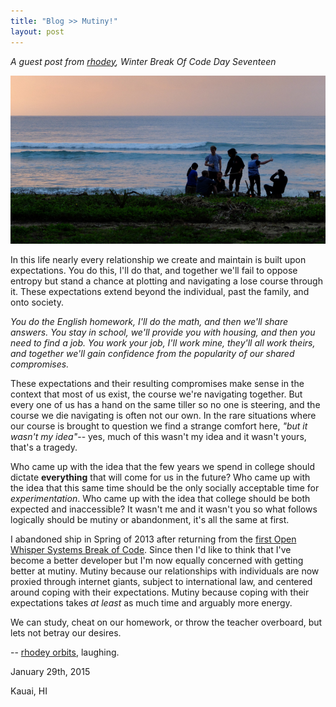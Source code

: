 ```yaml
---
title: "Blog >> Mutiny!"
layout: post
---
```


*A guest post from [rhodey](https://twitter.com/notrhodey), Winter Break Of Code Day Seventeen*

<img src="/blog/images/wboc15-loners.jpg" class="nice" alt="wboc15 on the beach"/>

In this life nearly every relationship we create and maintain is built upon expectations. You do
this, I'll do that, and together we'll fail to oppose entropy but stand a chance at plotting and
navigating a lose course through it. These expectations extend beyond the individual, past the
family, and onto society.

*You do the English homework, I'll do the math, and then we'll share answers. You stay in school,
we'll provide you with housing, and then you need to find a job. You work your job, I'll work mine,
they'll all work theirs, and together we'll gain confidence from the popularity of our shared
compromises.*

These expectations and their resulting compromises make sense in the context that most of us exist,
the course we're navigating together. But every one of us has a hand on the same tiller so no one
is steering, and the course we die navigating is often not our own. In the rare situations where
our course is brought to question we find a strange comfort here, *"but it wasn't my idea"*-- yes,
much of this wasn't my idea and it wasn't yours, that's a tragedy.

Who came up with the idea that the few years we spend in college should dictate **everything** that
will come for us in the future? Who came up with the idea that this same time should be the only
socially acceptable time for *experimentation*. Who came up with the idea that college should be
both expected and inaccessible? It wasn't me and it wasn't you so what follows logically should be
mutiny or abandonment, it's all the same at first.

I abandoned ship in Spring of 2013 after returning from the [first Open Whisper Systems Break of Code](https://whispersystems.org/blog/spring-break-of-code/).
Since then I'd like to think that I've become a better developer but I'm now equally concerned with
getting better at mutiny. Mutiny because our relationships with individuals are now proxied through
internet giants, subject to international law, and centered around coping with their expectations.
Mutiny because coping with their expectations takes *at least* as much time and arguably more
energy.

We can study, cheat on our homework, or throw the teacher overboard, but lets not betray our desires.

-- [rhodey orbits](https://twitter.com/notrhodey), laughing.

January 29th, 2015

Kauai, HI